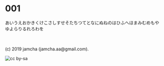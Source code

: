 

# 001

あいうえおかきくけこさしすせそたちつてとなにぬねのはひふへほまみむめもやゆよらりるれろわを

<br>
<br>
(c) 2019 jamcha (jamcha.aa@gmail.com).

![cc by-sa](https://i.creativecommons.org/l/by-sa/4.0/88x31.png)

